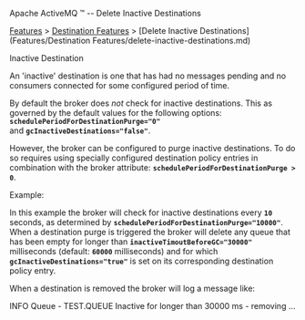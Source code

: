 Apache ActiveMQ ™ -- Delete Inactive Destinations 

[Features](features.md) > [Destination Features](Features/destination-features.md) > [Delete Inactive Destinations](Features/Destination Features/delete-inactive-destinations.md)


Inactive Destination

An 'inactive' destination is one that has had no messages pending and no consumers connected for some configured period of time.

By default the broker does _not_ check for inactive destinations. This as governed by the default values for the following options: **`schedulePeriodForDestinationPurge="0"`** and **`gcInactiveDestinations="false"`**.

However, the broker can be configured to purge inactive destinations. To do so requires using specially configured destination policy entries in combination with the broker attribute: **`schedulePeriodForDestinationPurge > 0`**.

Example:

<broker xmlns="http://activemq.apache.org/schema/core" schedulePeriodForDestinationPurge="10000">

  <destinationPolicy>
     <policyMap>
        <policyEntries>
           <policyEntry queue=">" gcInactiveDestinations="true" inactiveTimoutBeforeGC="30000"/>
        </policyEntries>
     </policyMap>
  </destinationPolicy>
      
</broker>

In this example the broker will check for inactive destinations every **`10`** seconds, as determined by **`schedulePeriodForDestinationPurge="10000"`**. When a destination purge is triggered the broker will delete any queue that has been empty for longer than **`inactiveTimoutBeforeGC="30000"`** milliseconds (default: **`60000`** milliseconds) and for which **`gcInactiveDestinations="true"`** is set on its corresponding destination policy entry.

When a destination is removed the broker will log a message like:

INFO  Queue                          - TEST.QUEUE Inactive for longer than 30000 ms - removing ...

